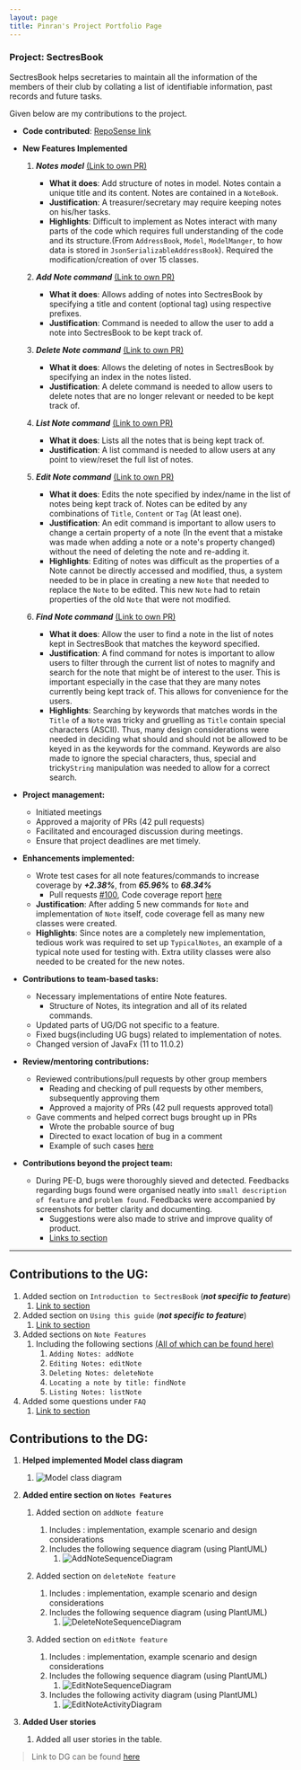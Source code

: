 ```yaml
---
layout: page
title: Pinran's Project Portfolio Page
---
```


### Project: SectresBook

SectresBook helps secretaries to maintain all the information of the members of their club by collating a list of identifiable information, past records and future tasks.

Given below are my contributions to the project.
* **Code contributed**: [RepoSense link](https://nus-cs2103-ay2223s1.github.io/tp-dashboard/?search=pinran-j&breakdown=true)

* **New Features Implemented**

  1. **_Notes model_** [(Link to own PR)](https://github.com/AY2223S1-CS2103T-W12-2/tp/pull/54)
     * **What it does**: Add structure of notes in model. Notes contain a unique title and its content. Notes are contained in a `NoteBook`.
     * **Justification**: A treasurer/secretary may require keeping notes on his/her tasks.
     * **Highlights**: Difficult to implement as Notes interact with many parts of the code which requires full understanding of the code and its structure.(From `AddressBook`, `Model`, `ModelManger`, to how data is stored in `JsonSerializableAddressBook`). Required the modification/creation of over 15 classes.

  2. **_Add Note command_** [(Link to own PR)](https://github.com/AY2223S1-CS2103T-W12-2/tp/pull/54)
     * **What it does**: Allows adding of notes into SectresBook by specifying a title and content (optional tag) using respective prefixes.
     * **Justification**: Command is needed to allow the user to add a note into SectresBook to be kept track of.
     
  3. **_Delete Note command_** [(Link to own PR)](https://github.com/AY2223S1-CS2103T-W12-2/tp/pull/54)
     * **What it does**: Allows the deleting of notes in SectresBook by specifying an index in the notes listed.
     * **Justification**: A delete command is needed to allow users to delete notes that are no longer relevant or needed to be kept track of.

  4. **_List Note command_** [(Link to own PR)](https://github.com/AY2223S1-CS2103T-W12-2/tp/pull/54)
     * **What it does**: Lists all the notes that is being kept track of.
     * **Justification**: A list command is needed to allow users at any point to view/reset the full list of notes.

  5. **_Edit Note command_** [(Link to own PR)](https://github.com/AY2223S1-CS2103T-W12-2/tp/pull/81)
     * **What it does**: Edits the note specified by index/name in the list of notes being kept track of. Notes can be edited by any combinations of `Title`, `Content` or `Tag` (At least one).
     * **Justification**: An edit command is important to allow users to change a certain property of a note (In the event that a mistake was made when adding a note or a note's property changed) without the need of deleting the note and re-adding it.
     * **Highlights**: Editing of notes was difficult as the properties of a Note cannot be directly accessed and modified, thus, a system needed to be in place in creating a new `Note` that needed to replace the `Note` to be edited. This new `Note` had to retain properties of the old `Note` that were not modified.

  6. **_Find Note command_** [(Link to own PR)](https://github.com/AY2223S1-CS2103T-W12-2/tp/pull/81)
     * **What it does**: Allow the user to find a note in the list of notes kept in SectresBook that matches the keyword specified.
     * **Justification**: A find command for notes is important to allow users to filter through the current list of notes to magnify and search for the note that might be of interest to the user. This is important especially in the case that they are many notes currently being kept track of. This allows for convenience for the users.
     * **Highlights**: Searching by keywords that matches words in the `Title` of a `Note` was tricky and gruelling as `Title` contain special characters (ASCII). Thus, many design considerations were needed in deciding what should and should not be allowed to be keyed in as the keywords for the command. Keywords are also made to ignore the special characters, thus, special and tricky`String` manipulation was needed to allow for a correct search. 
   
* **Project management:**
  * Initiated meetings 
  * Approved a majority of PRs (42 pull requests)
  * Facilitated and encouraged discussion during meetings.
  * Ensure that project deadlines are met timely.

* **Enhancements implemented:**
  * Wrote test cases for all note features/commands to increase coverage by ***+2.38%***, from ***65.96%*** to ***68.34%***
    * Pull requests [#100](https://github.com/AY2223S1-CS2103T-W12-2/tp/pull/100), Code coverage report [here](https://app.codecov.io/gh/AY2223S1-CS2103T-W12-2/tp/commit/2591db4951ad72aca890421c00da739c76e687ee)
  * **Justification**: After adding 5 new commands for `Note` and implementation of `Note` itself, code coverage fell as many new classes were created.
  * **Highlights**: Since notes are a completely new implementation, tedious work was required to set up `TypicalNotes`, an example of a typical note used for testing with. Extra utility classes were also needed to be created for the new notes.

* **Contributions to team-based tasks:**
  * Necessary implementations of entire Note features.
    * Structure of Notes, its integration and all of its related commands.
  * Updated parts of UG/DG not specific to a feature.
  * Fixed bugs(including UG bugs) related to implementation of notes.
  * Changed version of JavaFx (11 to 11.0.2)

* **Review/mentoring contributions:**
  * Reviewed contributions/pull requests by other group members
    * Reading and checking of pull requests by other members, subsequently approving them
    * Approved a majority of PRs (42 pull requests approved total)
  * Gave comments and helped correct bugs brought up in PRs
    * Wrote the probable source of bug
    * Directed to exact location of bug in a comment
    * Example of such cases [here](https://github.com/AY2223S1-CS2103T-W12-2/tp/pull/75#pullrequestreview-1158333153)

* **Contributions beyond the project team:**
  * During PE-D, bugs were thoroughly sieved and detected. Feedbacks regarding bugs found were organised neatly into `small description of feature` and `problem found`. Feedbacks were accompanied by screenshots for better clarity and documenting.
    * Suggestions were also made to strive and improve quality of product.
    * [Links to section](https://github.com/Pinran-J/ped/issues)

-------------------

## Contributions to the UG:
1. Added section on `Introduction to SectresBook` (***not specific to feature***)
   1. [Link to section](https://ay2223s1-cs2103t-w12-2.github.io/tp/UserGuide.html#introduction-to-sectresbook)
2. Added section on `Using this guide` (***not specific to feature***)
   1. [Link to section](https://ay2223s1-cs2103t-w12-2.github.io/tp/UserGuide.html#using-this-guide)
3. Added sections on `Note Features`
   1. Including the following sections [(All of which can be found here)](https://ay2223s1-cs2103t-w12-2.github.io/tp/UserGuide.html#note-features)
      1. `Adding Notes: addNote`
      2. `Editing Notes: editNote`
      3. `Deleting Notes: deleteNote`
      4. `Locating a note by title: findNote`
      5. `Listing Notes: listNote`
4. Added some questions under `FAQ`
   1. [Link to section](https://ay2223s1-cs2103t-w12-2.github.io/tp/UserGuide.html#faq)
   

## Contributions to the DG:
1. **Helped implemented Model class diagram**
   1. ![Model class diagram](../images/ModelClassDiagram.png)


2. **Added entire section on `Notes Features`**
   1. Added section on `addNote feature`
      1. Includes : implementation, example scenario and design considerations 
      2. Includes the following sequence diagram (using PlantUML)
         1. ![AddNoteSequenceDiagram](../images/AddNoteSequenceDiagram.png)
      
   2. Added section on `deleteNote feature`
      1. Includes : implementation, example scenario and design considerations
      2. Includes the following sequence diagram (using PlantUML)
         1. ![DeleteNoteSequenceDiagram](../images/DeleteNoteSequenceDiagram.png)
   
   3. Added section on `editNote feature`
      1. Includes : implementation, example scenario and design considerations
      2. Includes the following sequence diagram (using PlantUML)
         1. ![EditNoteSequenceDiagram](../images/EditNoteSequenceDiagram.png)
      3. Includes the following activity diagram (using PlantUML)
         1. ![EditNoteActivityDiagram](../images/EditNoteActivityDiagram.png)
3. **Added User stories**
   1. Added all user stories in the table.

> Link to DG can be found [here](https://ay2223s1-cs2103t-w12-2.github.io/tp/DeveloperGuide.html)

  <br>
